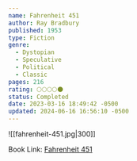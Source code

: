```yaml
---
name: Fahrenheit 451
author: Ray Bradbury
published: 1953
type: Fiction
genre:
  - Dystopian
  - Speculative
  - Political
  - Classic
pages: 216
rating: 🌕🌕🌕🌕🌑
status: Completed
date: 2023-03-16 18:49:42 -0500
updated: 2024-06-16 16:56:10 -0500
---
```


![[fahrenheit-451.jpg|300]]

Book Link: [Fahrenheit 451](https://www.goodreads.com/book/show/13079982-fahrenheit-451)
